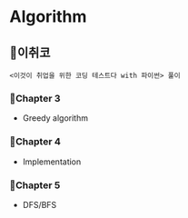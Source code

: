 # Algorithm

## 🚀이취코
    <이것이 취업을 위한 코딩 테스트다 with 파이썬> 풀이

### 🏁Chapter 3
- Greedy algorithm

### 🏁Chapter 4
- Implementation

### 🏁Chapter 5
- DFS/BFS
